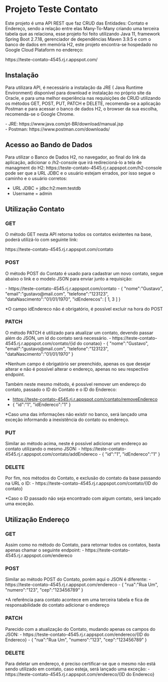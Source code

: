 # Projeto Teste Contato

<p>Este projeto é uma API REST que faz CRUD das Entidades: Contato e Endereço, sendo a relação entre elas Many-To-Many criando uma terceira tabela que as relaciona, esse projeto foi feito utilizando
Java 11, framework Spring Boot 2.7.18, gerenciador de dependências Maven 3.9.5 e com o banco de dados em memória H2, este projeto encontra-se hospedado no Google Cloud Plataform no endereço:</p> 
https://teste-contato-4545.rj.r.appspot.com/


<h2>Instalação</h2>
<p>Para utilizara API, é necessário a instalação da JRE ( Java Runtime Environment) disponível para download e instalação no próprio site da Oracle, e para uma melhor experiência nas requisições de CRUD utilizando os métodos GET, POST, PUT, PATCH e DELETE, recomenda-se a aplicação Postman e para acessar o banco de dados H2, o browser da sua escolha, recomenda-se o Google Chrome.</p>
- JRE: https://www.java.com/pt-BR/download/manual.jsp <br>
- Postman: https://www.postman.com/downloads/

<h2>Acesso ao Bando de Dados</h2>
<p>Para utilizar o Banco de Dados H2, no navegador, ao final do link da aplicação, adicionar o /h2-console que irá redirecioná-lo a tela de managment do H2: https://teste-contato-4545.rj.r.appspot.com/h2-console
pode ser que a URL JDBC e o usuário estejam errados, por isso segue o caminho e o usuário corretos:</p>

- URL JDBC = jdbc:h2:mem:testdb <br>
- Username = admin

<h2>Utilização Contato</h2>

<h3>GET</h3>
<p>O método GET nesta API retorna todos os contatos existentes na base, poderá utilizá-lo com seguinte link:</p>
https://teste-contato-4545.rj.r.appspot.com/contato

<h3>POST</h3>
<p>O método POST do Contato é usado para cadastrar um novo contato, segue abaixo o link e o modelo JSON para enviar junto a requisição:</p>
- https://teste-contato-4545.rj.r.appspot.com/contato
- {
    "nome":"Gustavo",
    "email":"gustavo@mail.com",
    "telefone":"123123",
    "dataNascimento":"01/01/1970",
    "idEnderecos": [
      1, 3
    ]
}

*O campo idEndereco não é obrigatório, é possível excluir na hora do POST

<h3>PATCH</h3>
O método PATCH é utilizado para atualizar um contato, devendo passar além do JSON, um id do contato será necessário.
- https://teste-contato-4545.rj.r.appspot.com/contato/{id do conatao}
- {
    "nome":"Gustavo",
    "email":"gustavo@mail.com",
    "telefone":"123123",
    "dataNascimento":"01/01/1970"
}

*Nenhum campo é obrigatório ser preenchido, apenas os que desejar alterar e não é possível alterar o endereço, apenas no seu respectivo endpoint.

Também neste mesmo método, é possível remover um endereço do contato, passado o ID do Contato e o ID do Endereco:
- https://teste-contato-4545.rj.r.appspot.com/contato/removeEndereco
- {
    "id":"1",
    "idEndereco":"1"
}

*Caso uma das informações não existir no banco, será lançado uma exceção informando a inexistência do contato ou endereço.

<h3>PUT</h3>
Similar ao método acima, neste é possível adicionar um endereço ao contato utilizando o mesmo JSON:
- https://teste-contato-4545.rj.r.appspot.com/contato/addEndereco
- {
    "id":"1",
    "idEndereco":"1"
}

<h3>DELETE</h3>
Por fim, nos métodos do Contato, e exclusão do contato da base passando na URL o ID:
- https://teste-contato-4545.rj.r.appspot.com/contato/{ID do contato}

*Caso o ID passado não seja encontrado com algum contato, será lançado uma exceção.


<h2>Utilização Endereço</h2>

<h3>GET</h3>
Assim como no método do Contato, para retornar todos os contatos, basta apenas chamar o seguinte endpoint:
- https://teste-contato-4545.rj.r.appspot.com/endereco

<h3>POST</h3>
Similar ao método POST do Contato, porém aqui o JSON é diferente:
- https://teste-contato-4545.rj.r.appspot.com/endereco
- {
    "rua":"Rua Um",
    "numero":"123",
    "cep":"123456789"
}

*A referência para contato acontece em uma terceira tabela e fica de responsabilidade do contato adicionar o endereço

<h3>PATCH</h3>
Parecido com a atualização do Contato, mudando apenas os campos do JSON:
- https://teste-contato-4545.rj.r.appspot.com/endereco/{ID do Endereco}
- {
    "rua":"Rua Um",
    "numero":"123",
    "cep":"123456789"
}

<h3>DELETE</h3>
Para deletar um endereço, é preciso certificar-se que o mesmo não está sendo utilizado em contato, caso esteja, será lançado uma exceção:
- https://teste-contato-4545.rj.r.appspot.com/endereco/{ID do Endereco}
